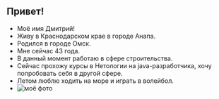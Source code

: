 ## Привет!
* Моё имя Дмитрий!
* Живу в Краснодарском крае в городе Анапа.
* Родился в городе Омск.
* Мне сейчас 43 года.
* В данный момент работаю в сфере строительства.
* Сейчас прохожу курсы в Нетологии на java-разработчика,
   хочу попробовать себя в другой сфере.
* Летом люблю ходить на море и играть в волейбол.
* ![моё фото](224773332-d7f65e9f-e00d-4ea8-84fd-fa29c75c13bd.jpg)